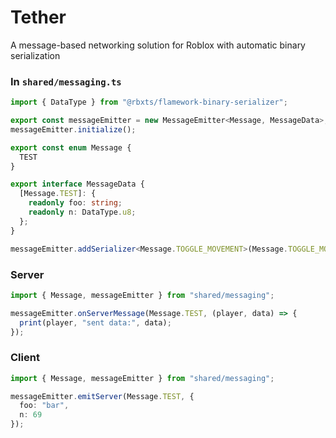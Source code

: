 # Tether
A message-based networking solution for Roblox with automatic binary serialization

### In `shared/messaging.ts`
```ts
import { DataType } from "@rbxts/flamework-binary-serializer";

export const messageEmitter = new MessageEmitter<Message, MessageData>;
messageEmitter.initialize();

export const enum Message {
  TEST
}

export interface MessageData {
  [Message.TEST]: {
    readonly foo: string;
    readonly n: DataType.u8;
  };
}

messageEmitter.addSerializer<Message.TOGGLE_MOVEMENT>(Message.TOGGLE_MOVEMENT);
```

### Server
```ts
import { Message, messageEmitter } from "shared/messaging";

messageEmitter.onServerMessage(Message.TEST, (player, data) => {
  print(player, "sent data:", data);
});
```

### Client
```ts
import { Message, messageEmitter } from "shared/messaging";

messageEmitter.emitServer(Message.TEST, {
  foo: "bar",
  n: 69
});
```